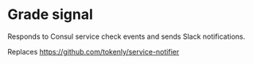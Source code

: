 # Grade signal

Responds to Consul service check events and sends Slack notifications.

Replaces https://github.com/tokenly/service-notifier



